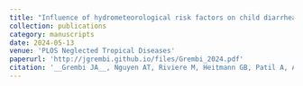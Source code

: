 ```yaml
---
title: "Influence of hydrometeorological risk factors on child diarrhea and enteropathogens in rural Bangladesh"
collection: publications
category: manuscripts
date: 2024-05-13
venue: 'PLOS Neglected Tropical Diseases'
paperurl: 'http://jgrembi.github.io/files/Grembi_2024.pdf'
citation: '__Grembi JA__, Nguyen AT, Riviere M, Heitmann GB, Patil A, Athni TS, Djajadi S, Ercumen A, Lin A, Crider Y, Mertens A, Karim MA, Islam MO, Miah R, Famida SL, Hossen MS, Mutsuddi P, Ali S, Rahman MZ, Hussain Z, Shoab AK, Haque R, Rahman M, Unicomb L, Luby SP, Arnold BF, Bennett A, Benjamin-Chung J. (2024). &quot;Influence of hydrometeorological risk factors on child diarrhea and enteropathogens in rural Bangladeshs.&quot; <i>PLoS NTD</i>. 18(5).'
---
```

